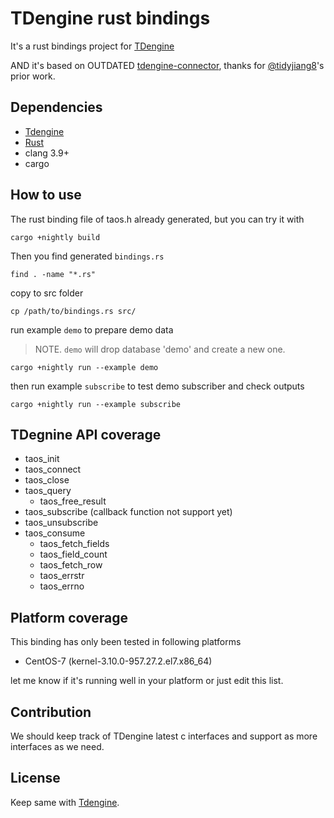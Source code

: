 # TDengine rust bindings

It's a rust bindings project for [TDengine](https://github.com/taosdata/TDengine)

AND it's based on OUTDATED [tdengine-connector](https://github.com/tidyjiang8/tdengine-connector), thanks for [@tidyjiang8](https://github.com/tidyjiang8)'s prior work.

## Dependencies
- [Tdengine](https://www.taosdata.com/en/getting-started/)
- [Rust](https://www.rust-lang.org/learn/get-started)
- clang 3.9+
- cargo

## How to use 
The rust binding file of taos.h already generated, but you can try it with
```
cargo +nightly build
```
Then you find generated `bindings.rs`
```
find . -name "*.rs"
```
copy to src folder
```
cp /path/to/bindings.rs src/
```
run example `demo` to prepare demo data
> NOTE. `demo` will drop database 'demo' and create a new one.
```
cargo +nightly run --example demo
```
then run example `subscribe` to test demo subscriber and check outputs
```
cargo +nightly run --example subscribe
```

## TDegnine API coverage
- taos_init
- taos_connect
- taos_close
- taos_query
   - taos_free_result
- taos_subscribe (callback function not support yet)
- taos_unsubscribe
- taos_consume
  - taos_fetch_fields
  - taos_field_count
  - taos_fetch_row
  - taos_errstr
  - taos_errno


## Platform coverage
This binding has only been tested in following platforms

- CentOS-7 (kernel-3.10.0-957.27.2.el7.x86_64)

let me know if it's running well in your platform or just edit this list.

## Contribution
We should keep track of TDengine latest c interfaces and support as more interfaces as we need.


## License
Keep same with [Tdengine](https://www.taosdata.com/en/getting-started/).



